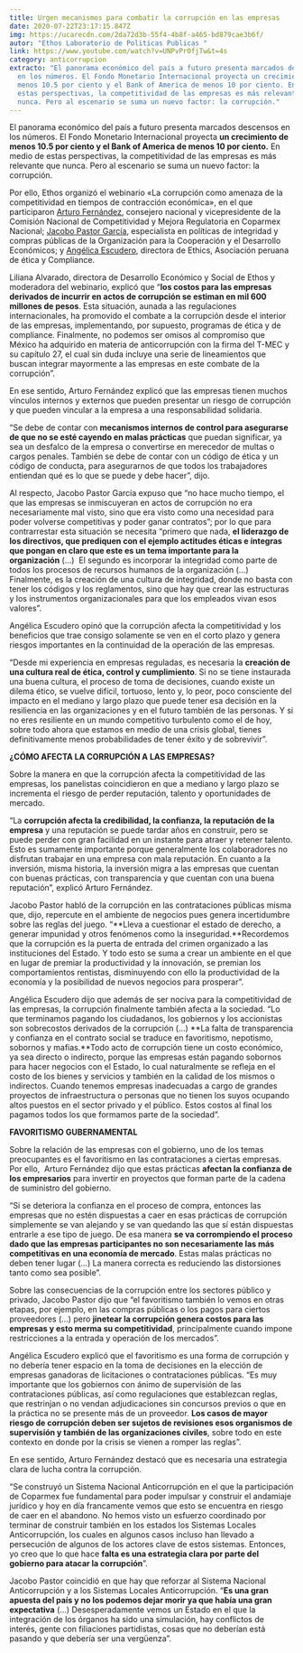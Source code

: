 ```yaml
---
title: Urgen mecanismos para combatir la corrupción en las empresas
date: 2020-07-22T23:17:15.847Z
img: https://ucarecdn.com/2da72d3b-55f4-4b8f-a465-bd879cae3b6f/
autor: "Ethos Laboratorio de Politicas Publicas "
link: https://www.youtube.com/watch?v=UNPvPrOfjTw&t=4s
category: anticorrupcion
extracto: "El panorama económico del país a futuro presenta marcados descensos
  en los números. El Fondo Monetario Internacional proyecta un crecimiento de
  menos 10.5 por ciento y el Bank of America de menos 10 por ciento. En medio de
  estas perspectivas, la competitividad de las empresas es más relevante que
  nunca. Pero al escenario se suma un nuevo factor: la corrupción."
---
```

El panorama económico del país a futuro presenta marcados descensos en los números. El Fondo Monetario Internacional proyecta **un crecimiento de menos 10.5 por ciento y el Bank of America de menos 10 por ciento.** En medio de estas perspectivas, la competitividad de las empresas es más relevante que nunca. Pero al escenario se suma un nuevo factor: la corrupción. 

Por ello, Ethos organizó el webinario «La corrupción como amenaza de la competitividad en tiempos de contracción económica», en el que participaron [Arturo Fernández](https://twitter.com/afdezdg?ref_src=twsrc%5Egoogle%7Ctwcamp%5Eserp%7Ctwgr%5Eauthor), consejero nacional y vicepresidente de la Comisión Nacional de Competitividad y Mejora Regulatoria en Coparmex Nacional; [Jacobo Pastor García](https://twitter.com/jacobo_pastor_g?lang=es), especialista en políticas de integridad y compras públicas de la Organización para la Cooperación y el Desarrollo Económicos; y [Angélica Escudero](https://ethics-peru.org/), directora de Ethics, Asociación peruana de ética y Compliance. 

Liliana Alvarado, directora de Desarrollo Económico y Social de Ethos y moderadora del webinario, explicó que “**los costos para las empresas derivados de incurrir en actos de corrupción se estiman en mil 600 millones de pesos**. Esta situación, aunada a las regulaciones internacionales, ha promovido el combate a la corrupción desde el interior de las empresas, implementando, por supuesto, programas de ética y de compliance. Finalmente, no podemos ser omisos al compromiso que México ha adquirido en materia de anticorrupción con la firma del T-MEC y su capítulo 27, el cual sin duda incluye una serie de lineamientos que buscan integrar mayormente a las empresas en este combate de la corrupción”. 

En ese sentido, Arturo Fernández explicó que las empresas tienen muchos vínculos internos y externos que pueden presentar un riesgo de corrupción y que pueden vincular a la empresa a una responsabilidad solidaria. 

“Se debe de contar con **mecanismos internos de control para asegurarse de que no se esté cayendo en malas prácticas** que puedan significar, ya sea un desfalco de la empresa o convertirse en merecedor de multas o cargos penales. También se debe de contar con un código de ética y un código de conducta, para asegurarnos de que todos los trabajadores entiendan qué es lo que se puede y debe hacer”, dijo.

Al respecto, Jacobo Pastor García expuso que “no hace mucho tiempo, el que las empresas se inmiscuyeran en actos de corrupción no era necesariamente mal visto, sino que era visto como una necesidad para poder volverse competitivas y poder ganar contratos”; por lo que para contrarrestar esta situación se necesita “primero que nada, **el liderazgo de los directivos, que prediquen con el ejemplo actitudes éticas e íntegras que pongan en claro que este es un tema importante para la organización** (…)  El segundo es incorporar la integridad como parte de todos los procesos de recursos humanos de la organización (…) Finalmente, es la creación de una cultura de integridad, donde no basta con tener los códigos y los reglamentos, sino que hay que crear las estructuras y los instrumentos organizacionales para que los empleados vivan esos valores”.

Angélica Escudero opinó que la corrupción afecta la competitividad y los beneficios que trae consigo solamente se ven en el corto plazo y genera riesgos importantes en la continuidad de la operación de las empresas.

“Desde mi experiencia en empresas reguladas, es necesaria la **creación de una cultura real de ética, control y cumplimiento**. Si no se tiene instaurada una buena cultura, el proceso de toma de decisiones, cuando existe un dilema ético, se vuelve difícil, tortuoso, lento y, lo peor, poco consciente del impacto en el mediano y largo plazo que puede tener esa decisión en la resiliencia en las organizaciones y en el futuro también de las personas. Y si no eres resiliente en un mundo competitivo turbulento como el de hoy, sobre todo ahora que estamos en medio de una crisis global, tienes definitivamente menos probabilidades de tener éxito y de sobrevivir”. 

**¿CÓMO AFECTA LA CORRUPCIÓN A LAS EMPRESAS?**

Sobre la manera en que la corrupción afecta la competitividad de las empresas, los panelistas coincidieron en que a mediano y largo plazo se incrementa el riesgo de perder reputación, talento y oportunidades de mercado.

“La **corrupción afecta la credibilidad, la confianza, la reputación de la empresa** y una reputación se puede tardar años en construir, pero se puede perder con gran facilidad en un instante para atraer y retener talento. Esto es sumamente importante porque generalmente los colaboradores no disfrutan trabajar en una empresa con mala reputación. En cuanto a la inversión, misma historia, la inversión migra a las empresas que cuentan con buenas prácticas, con transparencia y que cuentan con una buena reputación”, explicó Arturo Fernández. 

Jacobo Pastor habló de la corrupción en las contrataciones públicas misma que, dijo, repercute en el ambiente de negocios pues genera incertidumbre sobre las reglas del juego. “**Lleva a cuestionar el estado de derecho, a generar impunidad y otros fenómenos como la inseguridad.**Recordemos que la corrupción es la puerta de entrada del crimen organizado a las instituciones del Estado. Y todo esto se suma a crear un ambiente en el que en lugar de premiar la productividad y la innovación, se premian los comportamientos rentistas, disminuyendo con ello la productividad de la economía y la posibilidad de nuevos negocios para prosperar”.

Angélica Escudero dijo que además de ser nociva para la competitividad de las empresas, la corrupción finalmente también afecta a la sociedad. “Lo que terminamos pagando los ciudadanos, los gobiernos y los accionistas son sobrecostos derivados de la corrupción (…) **La falta de transparencia y confianza en el contrato social se traduce en favoritismo, nepotismo, sobornos y mafias.**Todo acto de corrupción tiene un costo económico, ya sea directo o indirecto, porque las empresas están pagando sobornos para hacer negocios con el Estado, lo cual naturalmente se refleja en el costo de los bienes y servicios y también en la calidad de los mismos o indirectos. Cuando tenemos empresas inadecuadas a cargo de grandes proyectos de infraestructura o personas que no tienen los suyos ocupando altos puestos en el sector privado y el público. Estos costos al final los pagamos todos los que formamos parte de la sociedad”. 

**FAVORITISMO GUBERNAMENTAL**

Sobre la relación de las empresas con el gobierno, uno de los temas preocupantes es el favoritismo en las contrataciones a ciertas empresas. Por ello,  Arturo Fernández dijo que estas prácticas **afectan la confianza de los empresarios** para invertir en proyectos que forman parte de la cadena de suministro del gobierno. 

“Si se deteriora la confianza en el proceso de compra, entonces las empresas que no estén dispuestas a caer en esas prácticas de corrupción simplemente se van alejando y se van quedando las que sí están dispuestas entrarle a ese tipo de juego. De esa manera **se va corrompiendo el proceso dado que las empresas participantes no son necesariamente las más competitivas en una economía de mercado**. Estas malas prácticas no deben tener lugar (…) La manera correcta es reduciendo las distorsiones tanto como sea posible”.   

Sobre las consecuencias de la corrupción entre los sectores público y privado, Jacobo Pastor dijo que “el favoritismo también lo vemos en otras etapas, por ejemplo, en las compras públicas o los pagos para ciertos proveedores (…) pero **jinetear la corrupción genera costos para las empresas y esto merma su competitividad**, principalmente cuando impone restricciones a la entrada y operación de los mercados”.   

Angélica Escudero explicó que el favoritismo es una forma de corrupción y no debería tener espacio en la toma de decisiones en la elección de empresas ganadoras de licitaciones o contrataciones públicas. “Es muy importante que los gobiernos con ánimo de supervisión de las contrataciones públicas, así como regulaciones que establezcan reglas, que restrinjan o no vendan adjudicaciones sin concursos previos o que en la práctica no se presente más de un proveedor. **Los casos de mayor riesgo de corrupción deben ser sujetos de revisiones esos organismos de supervisión y también de las organizaciones civiles**, sobre todo en este contexto en donde por la crisis se vienen a romper las reglas”. 

En ese sentido, Arturo Fernández destacó que es necesaria una estrategia clara de lucha contra la corrupción. 

“Se construyó un Sistema Nacional Anticorrupción en el que la participación de Coparmex fue fundamental para poder impulsar y construir el andamiaje jurídico y hoy en día francamente vemos que esto se encuentra en riesgo de caer en el abandono. No hemos visto un esfuerzo coordinado por terminar de construir también en los estados los Sistemas Locales Anticorrupción, los cuales en algunos casos incluso han llevado a persecución de algunos de los actores clave de estos sistemas. Entonces, yo creo que lo que hace **falta es una estrategia clara por parte del gobierno para atacar la corrupción**”. 

Jacobo Pastor coincidió en que hay que reforzar al Sistema Nacional Anticorrupción y a los Sistemas Locales Anticorrupción. “**Es una gran apuesta del país y no los podemos dejar morir ya que había una gran expectativa** (…) Desesperadamente vemos un Estado en el que la integración de los órganos ha sido una simulación, hay conflictos de interés, gente con filiaciones partidistas, cosas que no deberían está pasando y que debería ser una vergüenza”.